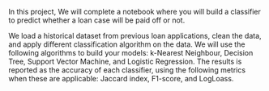 In this project, We will complete a notebook where you will build a classifier to predict whether a loan case will be paid off or not.

We load a historical dataset from previous loan applications, clean the data, and apply different classification algorithm on the data. We will use the following algorithms to build your models:
k-Nearest Neighbour, 
Decision Tree, 
Support Vector Machine, and 
Logistic Regression.
The results is reported as the accuracy of each classifier, using the following metrics when these are applicable:
Jaccard index, 
F1-score, and 
LogLoass.
